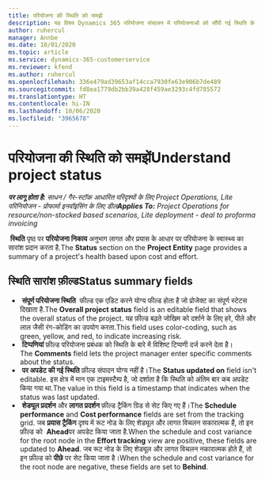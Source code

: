```yaml
---
title: परियोजना की स्थिति को समझें
description: यह विषय Dynamics 365 परियोजना संचालन में परियोजनाओं को सौंपी गई स्थिति के बारे में जानकारी प्रदान करता है।
author: ruhercul
manager: Annbe
ms.date: 10/01/2020
ms.topic: article
ms.service: dynamics-365-customerservice
ms.reviewer: kfend
ms.author: ruhercul
ms.openlocfilehash: 336e479ad39653af14cca7930fe63e906b7de489
ms.sourcegitcommit: fd8ea1779db2bb39a428f459ae3293c4fd785572
ms.translationtype: HT
ms.contentlocale: hi-IN
ms.lasthandoff: 10/06/2020
ms.locfileid: "3965678"
---
```

# <a name="understand-project-status"></a><span data-ttu-id="fbe3f-103">परियोजना की स्थिति को समझें</span><span class="sxs-lookup"><span data-stu-id="fbe3f-103">Understand project status</span></span>

<span data-ttu-id="fbe3f-104">_**पर लागू होता है:** साधन / गैर-स्टॉक आधारित परिदृश्यों के लिए Project Operations, Lite परिनियोजन - प्रोफार्मा इनवॉइसिंग के लिए डील_</span><span class="sxs-lookup"><span data-stu-id="fbe3f-104">_**Applies To:** Project Operations for resource/non-stocked based scenarios, Lite deployment - deal to proforma invoicing_</span></span>


<span data-ttu-id="fbe3f-105"> **स्थिति** पृष्ठ पर **परियोजना निकाय** अनुभाग लागत और प्रयास के आधार पर परियोजना के स्वास्थ्य का सारांश प्रदान करता है.</span><span class="sxs-lookup"><span data-stu-id="fbe3f-105">The **Status** section on the **Project Entity** page provides a summary of a project's health based upon cost and effort.</span></span>


## <a name="status-summary-fields"></a><span data-ttu-id="fbe3f-106">स्थिति सारांश फ़ील्ड</span><span class="sxs-lookup"><span data-stu-id="fbe3f-106">Status summary fields</span></span>

- <span data-ttu-id="fbe3f-107"> **संपूर्ण परियोजना स्थिति**  फील्ड एक एडिट करने योग्य फील्ड होता है जो प्रोजेक्ट का संपूर्ण स्टेटस दिखाता है.</span><span class="sxs-lookup"><span data-stu-id="fbe3f-107">The **Overall project status** field is an editable field that shows the overall status of the project.</span></span> <span data-ttu-id="fbe3f-108">यह फ़ील्ड बढ़ते जोखिम को दर्शाने के लिए हरे, पीले और लाल जैसी रंग-कोडिंग का उपयोग करता.</span><span class="sxs-lookup"><span data-stu-id="fbe3f-108">This field uses color-coding, such as green, yellow, and red, to indicate increasing risk.</span></span> 
- <span data-ttu-id="fbe3f-109"> **टिप्पणियां** फ़ील्ड परियोजना प्रबंधक को स्थिति के बारे में विशिष्ट टिप्पणी दर्ज करने देता है।</span><span class="sxs-lookup"><span data-stu-id="fbe3f-109">The **Comments** field lets the project manager enter specific comments about the status.</span></span> 
- <span data-ttu-id="fbe3f-110"> **पर अपडेट की गई स्थिति** फ़ील्ड संपादन योग्य नहीं है।</span><span class="sxs-lookup"><span data-stu-id="fbe3f-110">The **Status updated on** field isn't editable.</span></span> <span data-ttu-id="fbe3f-111">इस क्षेत्र में मान एक टाइमस्टैम्प है, जो दर्शाता है कि स्थिति को अंतिम बार कब अपडेट किया गया था.</span><span class="sxs-lookup"><span data-stu-id="fbe3f-111">The value in this field is a timestamp that indicates when the status was last updated.</span></span>
- <span data-ttu-id="fbe3f-112"> **शेड्यूल प्रदर्शन** और **लागत प्रदर्शन** फ़ील्ड ट्रैकिंग ग्रिड से सेट किए गए हैं।</span><span class="sxs-lookup"><span data-stu-id="fbe3f-112">The **Schedule performance** and **Cost performance** fields are set from the tracking grid.</span></span> <span data-ttu-id="fbe3f-113">जब **प्रयास ट्रैकिंग** दृश्य में रूट नोड के लिए शेड्यूल और लागत विचलन सकारात्मक हैं, तो इन फ़ील्ड को  **Ahead**पर अपडेट किया जाता है.</span><span class="sxs-lookup"><span data-stu-id="fbe3f-113">When the schedule and cost variance for the root node in the **Effort tracking** view are positive, these fields are updated to **Ahead**.</span></span> <span data-ttu-id="fbe3f-114">जब रूट नोड के लिए शेड्यूल और लागत विचलन नकारात्मक होते हैं, तो इन फ़ील्ड को **पीछे** पर सेट किया जाता है।</span><span class="sxs-lookup"><span data-stu-id="fbe3f-114">When the schedule and cost variance for the root node are negative, these fields are set to **Behind**.</span></span>
